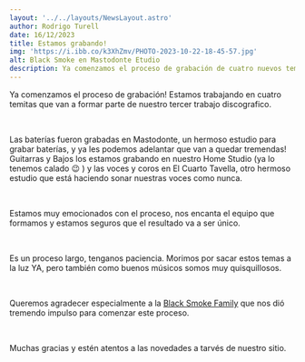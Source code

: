 ```yaml
---
layout: '../../layouts/NewsLayout.astro'
author: Rodrigo Turell
date: 16/12/2023
title: Estamos grabando!
img: 'https://i.ibb.co/k3XhZmv/PHOTO-2023-10-22-18-45-57.jpg'
alt: Black Smoke en Mastodonte Etudio
description: Ya comenzamos el proceso de grabación de cuatro nuevos temas que van a formar parte de nuestro tercer trabajo discografico...
---
```


Ya comenzamos el proceso de grabación! Estamos trabajando en cuatro temitas que van a formar parte de nuestro tercer trabajo discografico.

<br />

Las baterías fueron grabadas en Mastodonte, un hermoso estudio para grabar baterías, y ya les podemos adelantar que van a quedar tremendas!
Guitarras y Bajos los estamos grabando en nuestro Home Studio (ya lo tenemos calado 😉 ) y las voces y coros en El Cuarto Tavella, otro hermoso estudio que está haciendo sonar nuestras voces como nunca.

<br />

Estamos muy emocionados con el proceso, nos encanta el equipo que formamos y estamos seguros que el resultado va a ser único. 

<br />

Es un proceso largo, tenganos paciencia. Morimos por sacar estos temas a la luz YA, pero también como buenos músicos somos muy quisquillosos. 

<br />

Queremos agradecer especialmente a la <span>[Black Smoke Family](/apoyos)</span> que nos dió tremendo impulso para comenzar este proceso. 

<br />

Muchas gracias y estén atentos a las novedades a tarvés de nuestro sitio. 


<style>
    span {
        color: var(--color-link);
    }
</style>